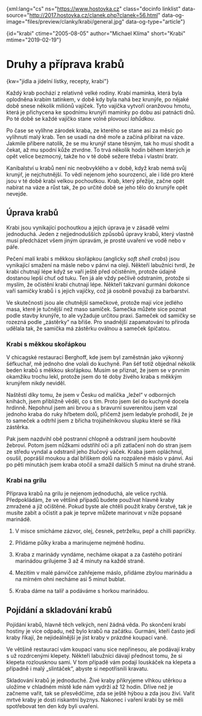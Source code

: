 {xml:lang="cs" ns="https://www.hostovka.cz" class="docinfo linklist" data-source="http://2017.hostovka.cz/clanek.php?clanek=56.html" data-og-image="files/preview/clanky/krabi/general.jpg" data-og-type="article"} 

{id="krabi" ctime="2005-08-05" author="Michael Klíma" short="Krabi" mtime="2019-02-19"}  

# Druhy a příprava krabů  

{kw="jídla a jídelní lístky, recepty, krabi"} 

Každý krab pochází z relativně velké rodiny. Krabí maminka, která byla oplodněna krabím tatínkem, v době kdy byla nahá bez krunýře, po nějaké době snese několik miliónů vajíček. Tyto vajíčka vytvoří oranžovou hmotu, která je přichycena ke spodnímu krunýři maminky po dobu asi patnácti dnů. Po té době se každé vajíčko stane volně plovoucí _lahůdkou_.  

Po čase se vylíhne zárodek kraba, ze kterého se stane asi za měsíc po vylíhnutí malý krab. Ten se usadí na dně moře a začíná přibírat na váze. Jakmile přibere natolik, že se mu krunýř stane těsným, tak ho musí shodit a čekat, až mu spodní kůže ztvrdne. To trvá několik hodin během kterých je opět velice bezmocný, takže ho v té době sežere třeba i vlastní bratr. 

Kanibalství u krabů není nic neobvyklého a v době, když krab nemá svůj krunýř, je nejchutnější. To vědí nejenom jeho sourozenci, ale i lidé pro které jsou v té době krabi velkou pochoutkou. Krab, který přežije, začne opět nabírat na váze a růst tak, že po určité době se jeho tělo do krunýře opět nevejde.

## Úprava krabů   

Krabi jsou vynikající pochoutkou a jejich úprava je v zásadě velmi jednoduchá. Jeden z nejjednodušších způsobů úpravy krabů, který vlastně musí předcházet všem jiným úpravám, je prosté uvaření ve vodě nebo v páře. 

Pečení malí krabi s měkkou skořápkou (anglicky _soft shell crabs_) jsou vynikající smažení na másle nebo v pánvi na oleji. Někteří labužníci tvrdí, že krabi chutnají lépe když se vaří ještě před očistěním, protože údajně dostanou lepší chuť od tuku. Ten já ale vždy pečlivě odstraním, protože si myslím, že očistění krabi chutnají lépe. Někteří takzvaní gurmáni dokonce vaří samičky krabů i s jejich vajíčky, což já osobně považuji za barbarství. 

Ve skutečnosti jsou ale chutnější samečkové, protože mají více jedlého masa, které je tučnější než maso samiček. Samečka můžete sice poznat podle stavby krunýře, to ale vyžaduje určitou praxi. Sameček od samičky se rozezná podle „zástěrky“ na břiše. Pro snadnější zapamatování to příroda udělala tak, že samička má zástěrku oválnou a sameček špičatou. 

### Krabi s měkkou skořápkou 

V chicagské restauraci Berghoff, kde jsem byl zaměstnán jako výkonný šéfkuchař, mě jednoho dne volali do kuchyně. Pan šéf totiž objednal několik beden krabů s měkkou skořápkou. Musím se přiznat, že jsem se v prvním okamžiku trochu lekl, protože jsem do té doby živého kraba s měkkým krunýřem nikdy neviděl. 

Naštěstí díky tomu, že jsem v Česku od malička „ležel“ v odborných knihách, jsem přibližně věděl, co s tím. Proto jsem šel do kuchyně docela hrdinně. Nepohnul jsem ani brvou a s bravurní suverenitou jsem vzal jednoho kraba do ruky hřbetem dolů, přičemž jsem ledabyle prohodil, že je to sameček a odtrhl jsem z břicha trojúhelníkovou slupku které se říká zástěrka. 

Pak jsem nazdvihl obě postranní chlopně a odstranil jsem houbovité žebroví. Potom jsem nůžkami odstřihl oči a při zatlačení noh do stran jsem ze středu vyndal a odstranil jeho žlučový váček. Kraba jsem opláchnul, osušil, poprášil moukou a dal bříškem dolů na rozpálené máslo v pánvi. Asi po pěti minutách jsem kraba otočil a smažil dalších 5 minut na druhé straně. 

### Krabi na grilu 

Příprava krabů na grilu je nejenom jednoduchá, ale velice rychlá. Předpokládám, že ve většině případů budete používat hlavně kraby zmražené a již očištěné. Pokud byste ale chtěli použít kraby čerstvé, tak je musíte zabít a očistit a pak je teprve můžete marinovat v níže popsané marinádě. 

1. V misce smícháme zázvor, olej, česnek, petrželku, pepř a chilli papričky.

2. Přidáme půlky kraba a marinujeme nejméně hodinu. 

3. Kraba z marinády vyndáme, necháme okapat a za častého potírání marinádou grilujeme 3 až 4 minuty na každé straně. 

3. Mezitím v malé pánvičce zahřejeme máslo, přidáme zbylou marinádu a na mírném ohni necháme asi 5 minut bublat. 

4. Kraba dáme na talíř a podáváme s horkou marinádou. 

 ## Pojídání a skladování krabů 

Pojídání krabů, hlavně těch velkých, není žádná věda. Po skončení krabí hostiny je více odpadu, než bylo krabů na začátku. Gurmáni, kteří často jedí kraby říkají, že nejideálnější je jíst kraby v prázdné koupací vaně. 

Ve většině restaurací vám koupací vanu sice nepřinesou, ale podávají kraby s už rozdrcenými klepety. Někteří labužníci dávají přednost tomu, že si klepeta rozlousknou sami. V tom případě vám podají louskáček na klepeta a případně i malý „slintáček“, abyste si nepotřísnili kravatu. 

Skladování krabů je jednoduché. Živé kraby přikryjeme vlhkou utěrkou a uložíme v chladném místě kde nám vydrží až 12 hodin. Dříve než je začneme vařit, tak se přesvědčíme, zda se ještě hýbou a zda jsou živí. Vařit mrtvé kraby je dosti riskantní byznys. Nakonec i vaření krabi by se měli spotřebovat ten den kdy byli uvařeni.
